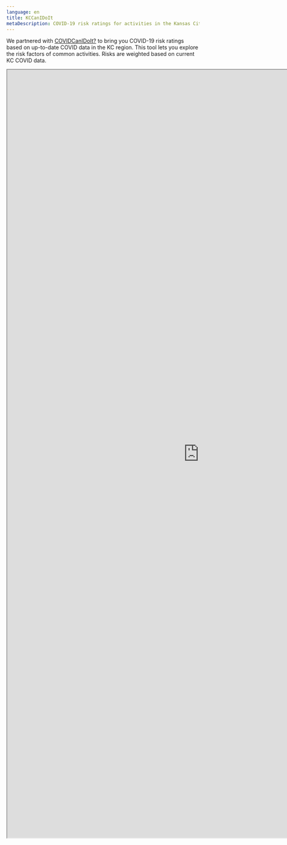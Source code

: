 ```yaml
---
language: en
title: KCCanIDoIt
metaDescription: COVID-19 risk ratings for activities in the Kansas City region
---
```

We partnered with [COVIDCanIDoIt?](https://covidcanidoit.com/US/all) to bring you COVID-19 risk ratings based on up-to-date COVID data in the KC region. This tool lets you explore the risk factors of common activities. Risks are weighted based on current KC COVID data.

<iframe width=1000 height=2000 src="https://covidcanidoit.com/US/kansas-city/?embed=true&regionlock=true" scrolling="no">
    </iframe>